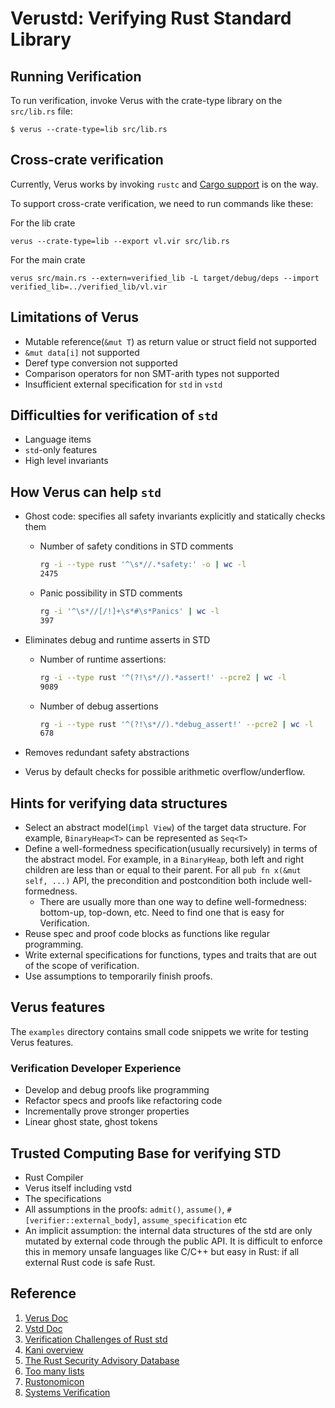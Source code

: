 # Verustd: Verifying Rust Standard Library

## Running Verification

To run verification, invoke Verus with the crate-type library on the `src/lib.rs` file:

```
$ verus --crate-type=lib src/lib.rs
```
## Cross-crate verification
Currently, Verus works by invoking `rustc` and [Cargo support](https://github.com/verus-lang/verus/pull/1475) is on the way. 

To support cross-crate verification, we need to run commands like these:

For the lib crate
```
verus --crate-type=lib --export vl.vir src/lib.rs
```

For the main crate
```
verus src/main.rs --extern=verified_lib -L target/debug/deps --import verified_lib=../verified_lib/vl.vir
```

## Limitations of Verus
- Mutable reference(`&mut T`) as return value or struct field not supported 
- `&mut data[i]` not supported
- Deref type conversion not supported
- Comparison operators for non SMT-arith types not supported
- Insufficient external specification for `std` in `vstd`

## Difficulties for verification of `std`
- Language items
- `std`-only features 
- High level invariants

## How Verus can help `std`
- Ghost code: specifies all safety invariants explicitly and statically checks them 
    - Number of safety conditions in STD comments
        ```bash
        rg -i --type rust '^\s*//.*safety:' -o | wc -l
        2475

        ```
    - Panic possibility in STD comments 
        ```bash
        rg -i '^\s*//[/!]+\s*#\s*Panics' | wc -l
        397
        ```

- Eliminates debug and runtime asserts in STD
    - Number of runtime assertions:
        ```bash
        rg -i --type rust '^(?!\s*//).*assert!' --pcre2 | wc -l
        9089
        ```
    - Number of debug assertions 
        ```bash 
        rg -i --type rust '^(?!\s*//).*debug_assert!' --pcre2 | wc -l
        678
        ```
- Removes redundant safety abstractions 
- Verus by default checks for possible arithmetic overflow/underflow. 

## Hints for verifying data structures
- Select an abstract model(`impl View`) of the target data structure. For example, `BinaryHeap<T>` can be represented as `Seq<T>` 
- Define a well-formedness specification(usually recursively) in terms of the abstract model. For example, in a `BinaryHeap`, both left and right children are less than or equal to their parent. For all `pub fn x(&mut self, ...)` API, the precondition and postcondition both include well-formedness.
    - There are usually more than one way to define well-formedness: bottom-up, top-down, etc. Need to find one that is easy for Verification.
- Reuse spec and proof code blocks as functions like regular programming.
- Write external specifications for functions, types and traits that are out of the scope of verification.
- Use assumptions to temporarily finish proofs.

## Verus features 
The `examples` directory contains small code snippets we write for testing Verus features.

### Verification Developer Experience
- Develop and debug proofs like programming
- Refactor specs and proofs like refactoring code 
- Incrementally prove stronger properties  
- Linear ghost state, ghost tokens  

## Trusted Computing Base for verifying STD 
- Rust Compiler 
- Verus itself including vstd
- The specifications 
- All assumptions in the proofs: `admit()`, `assume()`, `#[verifier::external_body]`, `assume_specification` etc
- An implicit assumption: the internal data structures of the std are only mutated by external code through the public API. It is difficult to enforce this in memory unsafe languages like C/C++ but easy in Rust: if all external Rust code is safe Rust.    


## Reference
1. [Verus Doc](https://verus-lang.github.io/verus/guide/)
1. [Vstd Doc](https://verus-lang.github.io/verus/verusdoc/vstd/)
1. [Verification Challenges of Rust std](https://model-checking.github.io/verify-rust-std)
1. [Kani overview](https://model-checking.github.io/kani-verifier-blog/2023/08/03/turbocharging-rust-code-verification.html)
1. [The Rust Security Advisory Database](https://rustsec.org/advisories/)
1. [Too many lists](https://rust-unofficial.github.io/too-many-lists/fifth-miri.html)
1. [Rustonomicon](https://doc.rust-lang.org/nomicon/vec/vec.html)
1. [Systems Verification](https://tchajed.github.io/sys-verif-fa24/)

